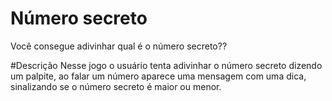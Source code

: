 # Número secreto
Você consegue adivinhar qual é o número secreto??

#Descrição
Nesse jogo o usuário tenta adivinhar o número secreto dizendo um palpite, ao falar um número aparece uma mensagem com uma dica, 
sinalizando se o número secreto é maior ou menor.
